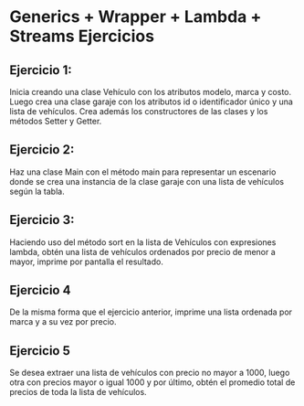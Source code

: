 # Generics + Wrapper + Lambda + Streams Ejercicios

## Ejercicio 1:
Inicia creando una clase Vehículo con los atributos modelo, marca y costo. Luego crea una clase garaje con los atributos id o identificador único y una lista de vehículos. Crea además los constructores de las clases y los métodos Setter y Getter.

## Ejercicio 2:
Haz una clase Main con el método main para representar un escenario donde se crea una instancia de la clase garaje con una lista de vehículos según la tabla.

## Ejercicio 3: 
Haciendo uso del método sort en la lista de Vehículos con expresiones lambda, obtén una lista de vehículos ordenados por precio de menor a mayor, imprime por pantalla el resultado.

## Ejercicio 4
De la misma forma que el ejercicio anterior, imprime una lista ordenada por marca y a su vez por precio.

## Ejercicio 5
Se desea extraer una lista de vehículos con precio no mayor a 1000, luego otra con precios mayor o igual 1000 y por último, obtén el promedio total de precios de toda la lista de vehículos.


